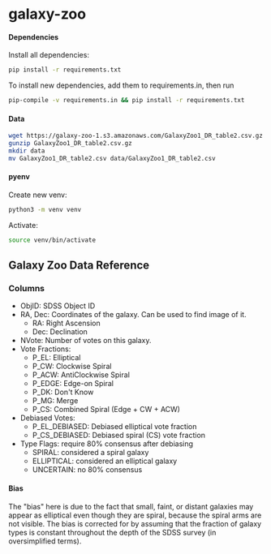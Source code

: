 # galaxy-zoo

#### Dependencies

Install all dependencies: 
```bash
pip install -r requirements.txt
```

To install new dependencies, add them to requirements.in, then run 

```bash
pip-compile -v requirements.in && pip install -r requirements.txt
``` 

#### Data

```bash
wget https://galaxy-zoo-1.s3.amazonaws.com/GalaxyZoo1_DR_table2.csv.gz
gunzip GalaxyZoo1_DR_table2.csv.gz
mkdir data
mv GalaxyZoo1_DR_table2.csv data/GalaxyZoo1_DR_table2.csv
```

#### pyenv

Create new venv: 
```bash
python3 -m venv venv
```

Activate:
```bash
source venv/bin/activate
```

## Galaxy Zoo Data Reference

### Columns

- ObjID: SDSS Object ID
- RA, Dec: Coordinates of the galaxy. Can be used to find image of it.
  - RA: Right Ascension
  - Dec: Declination
- NVote: Number of votes on this galaxy.
- Vote Fractions:
  - P_EL: Elliptical
  - P_CW: Clockwise Spiral
  - P_ACW: AntiClockwise Spiral
  - P_EDGE: Edge-on Spiral
  - P_DK: Don't Know
  - P_MG: Merge
  - P_CS: Combined Spiral (Edge + CW + ACW)
- Debiased Votes:
  - P_EL_DEBIASED: Debiased elliptical vote fraction
  - P_CS_DEBIASED: Debiased spiral (CS) vote fraction
- Type Flags: require 80% consensus after debiasing
  - SPIRAL: considered a spiral galaxy
  - ELLIPTICAL: considered an elliptical galaxy
  - UNCERTAIN: no 80% consensus

#### Bias

The "bias" here is due to the fact that small, faint, or distant galaxies may appear as elliptical even though they are spiral, because the spiral arms are not visible. The bias is corrected for by assuming that the fraction of galaxy types is constant throughout the depth of the SDSS survey (in oversimplified terms).
